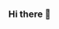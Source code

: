 ### Hi there 👋

<!--
**eljonathas/eljonathas** is a ✨ _special_ ✨ repository because its `README.md` (this file) appears on your GitHub profile.

Computer Science Student at the Federal University of Pará State, i can describe me like a total technology lover. Computational Intelligence enthusiastic, Software Development and Javascript Programmer, i see me as someone who is entirely dedicated to looking for different paths and experiences in this area, in addition to improving more and more my academic background on these concepts.

In my view, programming is an art, and solving human problems with computing has become essential for the development of society. In view of this, I seek to direct all my learning to this area, especially with a focus on the intellectual contribution to reach this goal.

